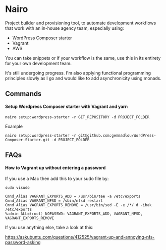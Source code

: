 # Nairo

Project builder and provisioning tool, to automate development workflows that work with an in-house agency team, especially using:

* WordPress Composer starter
* Vagrant
* AWS

You can take snippets or if your workflow is the same, use this in its entirety for your own development team.

It's still undergoing progress. I'm also applying functional programming principles slowly as I go and would like to add asynchronicity using monads.

## Commands

#### Setup Wordpress Composer starter with Vagrant and yarn

```
nairo setup:wordpress-starter -r GIT_REPOSITORY -d PROJECT_FOLDER
```

Example

```
nairo setup:wordpress-starter -r git@github.com:gemmadlou/WordPress-Composer-Starter.git -d PROJECT_FOLDER
```

## FAQs

#### How to Vagrant up without entering a password

If you use a Mac then add this to your sudo file by:

```
sudo visudo
```

```
Cmnd_Alias VAGRANT_EXPORTS_ADD = /usr/bin/tee -a /etc/exports
Cmnd_Alias VAGRANT_NFSD = /sbin/nfsd restart
Cmnd_Alias VAGRANT_EXPORTS_REMOVE = /usr/bin/sed -E -e /*/ d -ibak /etc/exports
%admin ALL=(root) NOPASSWD: VAGRANT_EXPORTS_ADD, VAGRANT_NFSD, VAGRANT_EXPORTS_REMOVE
```

If you use anything else, take a look at this:

https://askubuntu.com/questions/412525/vagrant-up-and-annoying-nfs-password-asking 